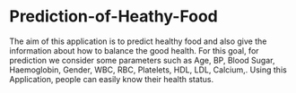 # Prediction-of-Heathy-Food
The aim of this application is to predict healthy food and also give the information about how to balance the good health. For this goal, for prediction we consider some parameters such as Age, BP, Blood Sugar, Haemoglobin, Gender, WBC, RBC, Platelets, HDL, LDL, Calcium,. Using this Application, people can easily know their health status.
